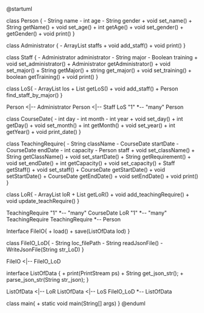 	
@startuml

class Person {
    - String name
    - int age
    - String gender
    + void set_name()
    + String getName()
    + void set_age()
    + int getAge()
    + void set_gender()
    + getGender()
    + void print()
}

class Administrator {
    - ArrayList<Person> staffs
    + void add_staff()
    + void print()
}

class Staff {
    - Administrator administrator
    - String major
    - Boolean training
    + void set_administrator()
    + Administrator getAdministrator()
    + void set_major()
    + String getMajor()
    + string get_major()
    + void set_training()
    + boolean getTraining()
    + void print()
}

class LoS{
    - ArrayList<Staff> los
    + List<Staff> getLoS()
    + void add_staff()
    + Person find_staff_by_major()
}

Person <|-- Administrator
Person <|-- Staff
LoS "1" *-- "many" Person

class CourseDate{
    - int day
    - int month
    - int year
    + void set_day()
    + int getDay()
    + void set_month()
    + int getMonth()
    + void set_year()
    + int getYear()
    + void print_date()
}

class TeachingRequire{
    - String className
    - CourseDate startDate
    - CourseDate endDate
    - int capacity
    - Person staff
    + void set_className()
    + String getClassName()
    + void set_startDate()
    + String getRequirement()
    + void set_endDate()
    + int getCapacity()
    + void set_capacity()
    + Staff getStaff()
    + void set_staff()
    + CourseDate getStartDate()
    + void setStartDate()
    + CourseDate getEndDate()
    + void setEndDate()
    + void print() 
}

class LoR{
    - ArrayList<TeachingRequire> loR
    + List<TeachingRequire> getLoR()
    + void add_teachingRequire()
    + void update_teachRequire()
}

TeachingRequire "1" *-- "many" CourseDate
LoR "1" *-- "many" TeachingRequire
TeachingRequire *-- Person

Interface FileIO{
    + load()
    + save(ListOfData lod)
}

class FileIO_LoD{
    - String loc_filePath
    - String readJsonFile()
    - WriteJsonFile(String str_LoD)
}

FileIO <|-- FileIO_LoD

interface ListOfData {
    + print(PrintStream ps)
    + String get_json_str();
    + parse_json_str(String str_json);
}

ListOfData <|-- LoR
ListOfData <|-- LoS
FileIO_LoD *-- ListOfData

class main{
    + static void main(String[] args)
}
@enduml